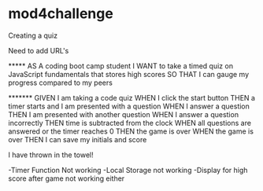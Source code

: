 # mod4challenge
Creating a quiz




Need to add URL's 



***** AS A coding boot camp student
I WANT to take a timed quiz on JavaScript fundamentals that stores high scores
SO THAT I can gauge my progress compared to my peers


******* GIVEN I am taking a code quiz
WHEN I click the start button
THEN a timer starts and I am presented with a question
WHEN I answer a question
THEN I am presented with another question
WHEN I answer a question incorrectly
THEN time is subtracted from the clock
WHEN all questions are answered or the timer reaches 0
THEN the game is over
WHEN the game is over
THEN I can save my initials and score


I have thrown in the towel! 

-Timer Function Not working
-Local Storage not working
-Display for high score after game not working either


